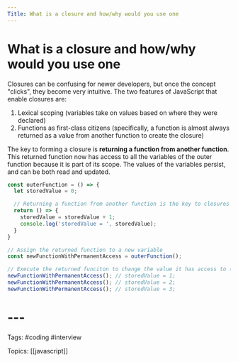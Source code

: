 ```yaml
---
Title: What is a closure and how/why would you use one
---
```


# What is a closure and how/why would you use one

Closures can be confusing for newer developers, but once the concept "clicks", they become very intuitive. The two features of JavaScript that enable closures are:

1.  Lexical scoping (variables take on values based on where they were declared)
2.  Functions as first-class citizens (specifically, a function is almost always returned as a value from another function to create the closure)

The key to forming a closure is **returning a function from another function**. This returned function now has access to all the variables of the outer function because it is part of its scope. The values of the variables persist, and can be both read and updated.

```javascript
const outerFunction = () => {
  let storedValue = 0;

  // Returning a function from another function is the key to closures
  return () => {
    storedValue = storedValue + 1;
    console.log('storedValue = ', storedValue);
  }
}

// Assign the returned function to a new variable
const newFunctionWithPermanentAccess = outerFunction();

// Execute the returned funciton to change the value it has access to (via a closure)
newFunctionWithPermanentAccess(); // storedValue = 1;
newFunctionWithPermanentAccess(); // storedValue = 2;
newFunctionWithPermanentAccess(); // storedValue = 3;
```

# ---

Tags: #coding #interview

Topics: [[javascript]] 

